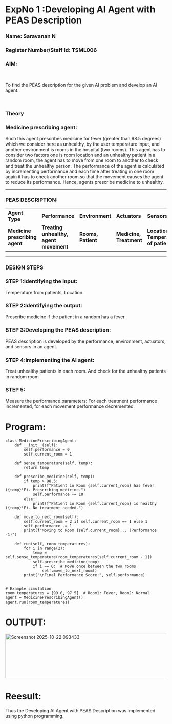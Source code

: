 <h1>ExpNo 1 :Developing AI Agent with PEAS Description</h1>
<h3>Name: Saravanan N</h3>
<h3>Register Number/Staff Id: TSML006</h3>


<h3>AIM:</h3>
<br>
<p>To find the PEAS description for the given AI problem and develop an AI agent.</p>
<br>
<h3>Theory</h3>
<h3>Medicine prescribing agent:</h3>
<p>Such this agent prescribes medicine for fever (greater than 98.5 degrees) which we consider here as unhealthy, by the user temperature input, and another environment is rooms in the hospital (two rooms). This agent has to consider two factors one is room location and an unhealthy patient in a random room, the agent has to move from one room to another to check and treat the unhealthy person. The performance of the agent is calculated by incrementing performance and each time after treating in one room again it has to check another room so that the movement causes the agent to reduce its performance. Hence, agents prescribe medicine to unhealthy.</p>
<hr>
<h3>PEAS DESCRIPTION:</h3>
<table>
  <tr>
    <td><strong>Agent Type</strong></td>
    <td><strong>Performance</strong></td>
     <td><strong>Environment</strong></td>
    <td><strong>Actuators</strong></td>
    <td><strong>Sensors</strong></td>
  </tr>
    <tr>
    <td><strong>Medicine prescribing agent</strong></td>
    <td><strong>Treating unhealthy, agent movement</strong></td>
     <td><strong>Rooms, Patient</strong></td>
    <td><strong>Medicine, Treatment</strong></td>
    <td><strong>Location, Temperature of patient</strong></td>
  </tr>
</table>
<hr>
<H3>DESIGN STEPS</H3>
<h3>STEP 1:Identifying the input:</h3>
<p>Temperature from patients, Location.</p>
<h3>STEP 2:Identifying the output:</h3>
<p>Prescribe medicine if the patient in a random has a fever.</p>
<h3>STEP 3:Developing the PEAS description:</h3>
<p>PEAS description is developed by the performance, environment, actuators, and sensors in an agent.</p>
<h3>STEP 4:Implementing the AI agent:</h3>
<p>Treat unhealthy patients in each room. And check for the unhealthy patients in random room</p>
<h3>STEP 5:</h3>
<p>Measure the performance parameters: For each treatment performance incremented, for each movement performance decremented</p>

# Program:
```
class MedicinePrescribingAgent:
    def __init__(self):
        self.performance = 0
        self.current_room = 1

    def sense_temperature(self, temp):
        return temp

    def prescribe_medicine(self, temp):
        if temp > 98.5:
            print(f"Patient in Room {self.current_room} has fever ({temp}°F). Prescribing medicine.")
            self.performance += 10
        else:
            print(f"Patient in Room {self.current_room} is healthy ({temp}°F). No treatment needed.")

    def move_to_next_room(self):
        self.current_room = 2 if self.current_room == 1 else 1
        self.performance -= 1
        print(f"Moving to Room {self.current_room}... (Performance -1)")

    def run(self, room_temperatures):
        for i in range(2):
            temp = self.sense_temperature(room_temperatures[self.current_room - 1])
            self.prescribe_medicine(temp)
            if i == 0:  # Move once between the two rooms
                self.move_to_next_room()
        print("\nFinal Performance Score:", self.performance)


# Example simulation
room_temperatures = [99.0, 97.5]  # Room1: Fever, Room2: Normal
agent = MedicinePrescribingAgent()
agent.run(room_temperatures)

```
# OUTPUT:
<img width="802" height="139" alt="Screenshot 2025-10-22 093433" src="https://github.com/user-attachments/assets/1f562f53-0bd7-4c79-9955-f5b0a241a227" />

# Reesult:

Thus the Developing AI Agent with PEAS Description was implemented using python programming.
